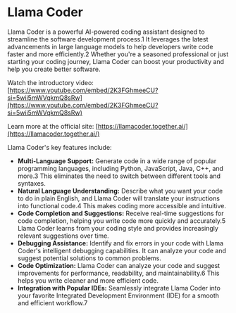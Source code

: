 # Llama Coder

Llama Coder is a powerful AI-powered coding assistant designed to streamline the software development process.1 It leverages the latest advancements in large language models to help developers write code faster and more efficiently.2 Whether you're a seasoned professional or just starting your coding journey, Llama Coder can boost your productivity and help you create better software.

Watch the introductory video: [https://www.youtube.com/embed/2K3FGhmeeCU?si=5wii5mWVqkmQ8sRw](https://www.youtube.com/embed/2K3FGhmeeCU?si=5wii5mWVqkmQ8sRw)

Learn more at the official site: [https://llamacoder.together.ai/](https://llamacoder.together.ai/)

Llama Coder's key features include:

*   **Multi-Language Support:** Generate code in a wide range of popular programming languages, including Python, JavaScript, Java, C++, and more.3 This eliminates the need to switch between different tools and syntaxes.
*   **Natural Language Understanding:** Describe what you want your code to do in plain English, and Llama Coder will translate your instructions into functional code.4 This makes coding more accessible and intuitive.
*   **Code Completion and Suggestions:** Receive real-time suggestions for code completion, helping you write code more quickly and accurately.5 Llama Coder learns from your coding style and provides increasingly relevant suggestions over time.
*   **Debugging Assistance:** Identify and fix errors in your code with Llama Coder's intelligent debugging capabilities. It can analyze your code and suggest potential solutions to common problems.
*   **Code Optimization:** Llama Coder can analyze your code and suggest improvements for performance, readability, and maintainability.6 This helps you write cleaner and more efficient code.
*   **Integration with Popular IDEs:** Seamlessly integrate Llama Coder into your favorite Integrated Development Environment (IDE) for a smooth and efficient workflow.7
